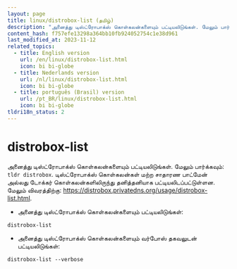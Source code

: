 ```yaml
---
layout: page
title: linux/distrobox-list (தமிழ்)
description: "அனைத்து டிஸ்ட்ரோபாக்ஸ் கொள்கலன்களையும் பட்டியலிடுங்கள். மேலும் பார்க்கவும்: `tldr distrobox`."
content_hash: f757efe13298a364bb10fb924052754c1e38d961
last_modified_at: 2023-11-12
related_topics:
  - title: English version
    url: /en/linux/distrobox-list.html
    icon: bi bi-globe
  - title: Nederlands version
    url: /nl/linux/distrobox-list.html
    icon: bi bi-globe
  - title: português (Brasil) version
    url: /pt_BR/linux/distrobox-list.html
    icon: bi bi-globe
tldri18n_status: 2
---
```

# distrobox-list

அனைத்து டிஸ்ட்ரோபாக்ஸ் கொள்கலன்களையும் பட்டியலிடுங்கள். மேலும் பார்க்கவும்: `tldr distrobox`.
டிஸ்ட்ரோபாக்ஸ் கொள்கலன்கள் மற்ற சாதாரண பாட்மேன் அல்லது டோக்கர் கொள்கலன்களிலிருந்து தனித்தனியாக பட்டியலிடப்பட்டுள்ளன.
மேலும் விவரத்திற்கு: <https://distrobox.privatedns.org/usage/distrobox-list.html>.

- அனைத்து டிஸ்ட்ரோபாக்ஸ் கொள்கலன்களையும் பட்டியலிடுங்கள்:

`distrobox-list`

- அனைத்து டிஸ்ட்ரோபாக்ஸ் கொள்கலன்களையும் வர்போஸ் தகவலுடன் பட்டியலிடுங்கள்:

`distrobox-list --verbose`
